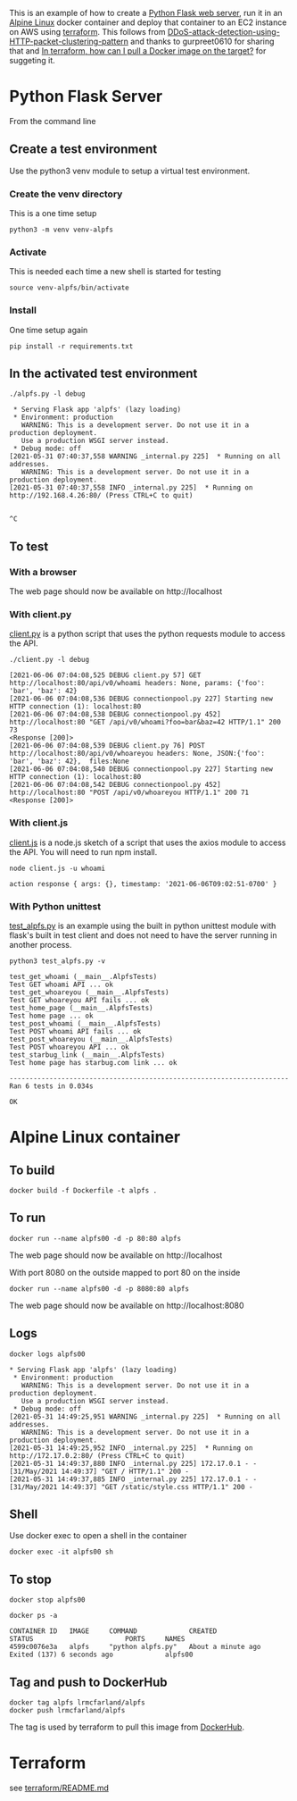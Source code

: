 This is an example of how to create a [Python Flask web
server](https://flask.palletsprojects.com/en/2.0.x/), run it in an
[Alpine Linux](https://alpinelinux.org) docker container and deploy
that container to an EC2 instance on AWS using
[terraform](https://www.terraform.io).
This follows from
[DDoS-attack-detection-using-HTTP-packet-clustering-pattern](https://github.com/gurpreet0610/DDoS-attack-detection-using-HTTP-packet-clustering-pattern)
and thanks to gurpreet0610 for sharing that and [In terraform, how can
I pull a Docker image on the
target?](https://stackoverflow.com/questions/64809479/in-terraform-how-can-i-pull-a-docker-image-on-the-target)
for suggeting it.


# Python Flask Server

From the command line

## Create a test environment

Use the python3 venv module to setup a virtual test environment.

### Create the venv directory

This is a one time setup

```
python3 -m venv venv-alpfs
```

### Activate

This is needed each time a new shell is started for testing

```
source venv-alpfs/bin/activate
```

### Install

One time setup again

```
pip install -r requirements.txt

```

## In the activated test environment

```
./alpfs.py -l debug
```

```
 * Serving Flask app 'alpfs' (lazy loading)
 * Environment: production
   WARNING: This is a development server. Do not use it in a production deployment.
   Use a production WSGI server instead.
 * Debug mode: off
[2021-05-31 07:40:37,558 WARNING _internal.py 225]  * Running on all addresses.
   WARNING: This is a development server. Do not use it in a production deployment.
[2021-05-31 07:40:37,558 INFO _internal.py 225]  * Running on http://192.168.4.26:80/ (Press CTRL+C to quit)


^C

```


## To test

### With a browser

The web page should now be available on http://localhost


### With client.py

[client.py](https://github.com/lrmcfarland/ALPFS/blob/main/client.py)
is a python script that uses the python requests module to access the
API.


```
./client.py -l debug
```

```
[2021-06-06 07:04:08,525 DEBUG client.py 57] GET http://localhost:80/api/v0/whoami headers: None, params: {'foo': 'bar', 'baz': 42}
[2021-06-06 07:04:08,536 DEBUG connectionpool.py 227] Starting new HTTP connection (1): localhost:80
[2021-06-06 07:04:08,538 DEBUG connectionpool.py 452] http://localhost:80 "GET /api/v0/whoami?foo=bar&baz=42 HTTP/1.1" 200 73
<Response [200]>
[2021-06-06 07:04:08,539 DEBUG client.py 76] POST http://localhost:80/api/v0/whoareyou headers: None, JSON:{'foo': 'bar', 'baz': 42},  files:None
[2021-06-06 07:04:08,540 DEBUG connectionpool.py 227] Starting new HTTP connection (1): localhost:80
[2021-06-06 07:04:08,542 DEBUG connectionpool.py 452] http://localhost:80 "POST /api/v0/whoareyou HTTP/1.1" 200 71
<Response [200]>

```

### With client.js

[client.js](https://github.com/lrmcfarland/ALPFS/blob/main/client.js)
is a node.js sketch of a script that uses the axios module to access the
API. You will need to run npm install.

```
node client.js -u whoami
```

```
action response { args: {}, timestamp: '2021-06-06T09:02:51-0700' }
```


### With Python unittest

[test_alpfs.py](https://github.com/lrmcfarland/ALPFS/blob/main/test_alpfs.py)
is an example using the built in python unittest module with flask's
built in test client and does not need to have the server running in
another process.


```
python3 test_alpfs.py -v
```

```
test_get_whoami (__main__.AlpfsTests)
Test GET whoami API ... ok
test_get_whoareyou (__main__.AlpfsTests)
Test GET whoareyou API fails ... ok
test_home_page (__main__.AlpfsTests)
Test home page ... ok
test_post_whoami (__main__.AlpfsTests)
Test POST whoami API fails ... ok
test_post_whoareyou (__main__.AlpfsTests)
Test POST whoareyou API ... ok
test_starbug_link (__main__.AlpfsTests)
Test home page has starbug.com link ... ok

----------------------------------------------------------------------
Ran 6 tests in 0.034s

OK

```



# Alpine Linux container


## To build

```
docker build -f Dockerfile -t alpfs .
```

## To run


```
docker run --name alpfs00 -d -p 80:80 alpfs
```

The web page should now be available on http://localhost


With port 8080 on the outside mapped to port 80 on the inside

```
docker run --name alpfs00 -d -p 8080:80 alpfs
```

The web page should now be available on http://localhost:8080

## Logs

```
docker logs alpfs00
```

```
* Serving Flask app 'alpfs' (lazy loading)
 * Environment: production
   WARNING: This is a development server. Do not use it in a production deployment.
   Use a production WSGI server instead.
 * Debug mode: off
[2021-05-31 14:49:25,951 WARNING _internal.py 225]  * Running on all addresses.
   WARNING: This is a development server. Do not use it in a production deployment.
[2021-05-31 14:49:25,952 INFO _internal.py 225]  * Running on http://172.17.0.2:80/ (Press CTRL+C to quit)
[2021-05-31 14:49:37,880 INFO _internal.py 225] 172.17.0.1 - - [31/May/2021 14:49:37] "GET / HTTP/1.1" 200 -
[2021-05-31 14:49:37,885 INFO _internal.py 225] 172.17.0.1 - - [31/May/2021 14:49:37] "GET /static/style.css HTTP/1.1" 200 -
```


## Shell

Use docker exec to open a shell in the container

```
docker exec -it alpfs00 sh
```


## To stop

```
docker stop alpfs00
```

```
docker ps -a
```

```
CONTAINER ID   IMAGE     COMMAND             CREATED              STATUS                       PORTS     NAMES
4599c0076e3a   alpfs     "python alpfs.py"   About a minute ago   Exited (137) 6 seconds ago             alpfs00
```


## Tag and push to DockerHub

```
docker tag alpfs lrmcfarland/alpfs
docker push lrmcfarland/alpfs

```

The tag is used by terraform to pull this image from [DockerHub](https://hub.docker.com).

# Terraform

see [terraform/README.md](terraform/README.md)
